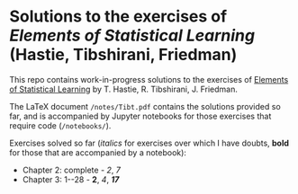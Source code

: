 # Solutions to the exercises of *Elements of Statistical Learning* (Hastie, Tibshirani, Friedman)

This repo contains work-in-progress solutions to the exercises of
[Elements of Statistical Learning](https://web.stanford.edu/~hastie/ElemStatLearn/) by
T. Hastie, R. Tibshirani, J. Friedman.

The LaTeX document `/notes/Tibt.pdf` contains the solutions provided so far, and is accompanied
by Jupyter notebooks for those exercises that require code (`/notebooks/`).

Exercises solved so far (*italics* for exercises over which I have doubts, **bold** for
those that are accompanied by a notebook):

- Chapter 2: complete - *2*, *7*
- Chapter 3: 1--28 - **2**, *4*, ***17***

